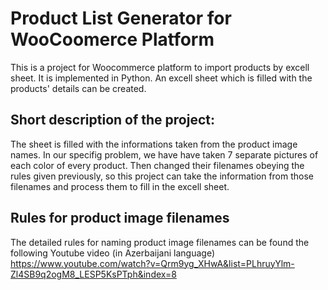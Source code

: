 # Product List Generator for WooCoomerce Platform

This is a project for Woocommerce platform to import products by excell sheet. 
It is implemented in Python. An excell sheet which is filled with the products' details can be created.

## Short description of the project:
The sheet is filled with the informations taken from the product image names.
In our specifig problem, we have have taken 7 separate pictures of each color of every product. 
Then changed their filenames obeying the rules given previously, so this project can take the information from those filenames and process them to fill in the excell sheet. 

## Rules for product image filenames
The detailed rules for naming product image filenames can be found the following Youtube video (in Azerbaijani language)
https://www.youtube.com/watch?v=Qrm9yg_XHwA&list=PLhruyYlm-Zl4SB9q2ogM8_LESP5KsPTph&index=8


